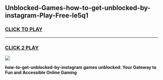 
## Unblocked-Games-how-to-get-unblocked-by-instagram-Play-Free-le5q1
<h3>
<a href="https://premium76.site?title=how-to-get-unblocked-by-instagram&ref=18A1">CLICK TO PLAY</a></h3>
<hr>

<h3>
<a href="https://premium76.site?title=how-to-get-unblocked-by-instagram&ref=18A1">CLICK 2 PLAY</a>
  
</h3>

<a href="https://premium76.site?title=how-to-get-unblocked-by-instagram&ref=18A1"><img src="https://clearcache.store/games.png"></a>


**how-to-get-unblocked-by-instagram games unblocked: Your Gateway to Fun and Accessible Online Gaming**
